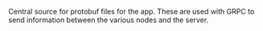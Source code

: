 Central source for protobuf files for the app. These are used with GRPC to send information between the various nodes and the server.
